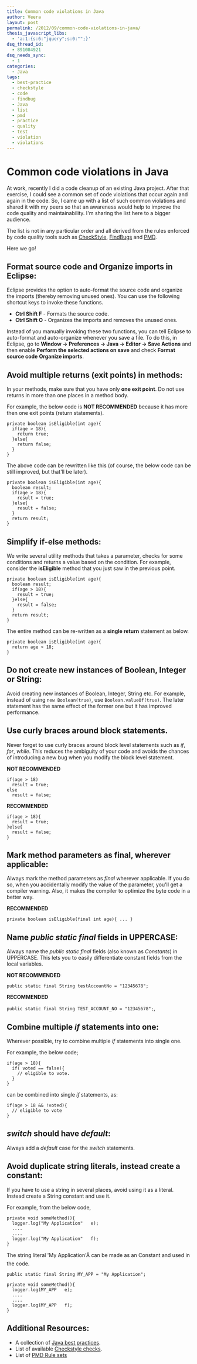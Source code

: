 ```yaml
---
title: Common code violations in Java
author: Veera
layout: post
permalink: /2012/09/common-code-violations-in-java/
thesis_javascript_libs:
  - 'a:1:{s:6:"jquery";s:0:"";}'
dsq_thread_id:
  - 891084921
dsq_needs_sync:
  - 1
categories:
  - Java
tags:
  - best-practice
  - checkstyle
  - code
  - findbug
  - Java
  - list
  - pmd
  - practice
  - quality
  - test
  - violation
  - violations
---
```

# Common code violations in Java

At work, recently I did a code cleanup of an existing Java project. After that exercise, I could see a common set of code violations that occur again and again in the code. So, I came up with a list of such common violations and shared it with my peers so that an awareness would help to improve the code quality and maintainability. I'm sharing the list here to a bigger audience.

The list is not in any particular order and all derived from the rules enforced by code quality tools such as [CheckStyle][1], [FindBugs][2] and [PMD][3].

 [1]: http://checkstyle.sourceforge.net/ "Checkstyle is a development tool to help programmers write Java code that adheres to a coding standard"
 [2]: http://findbugs.sourceforge.net/ "Find bugs in java program"
 [3]: http://pmd.sourceforge.net/ " source code analyzer"

Here we go!

## Format source code and Organize imports in Eclipse:

Eclipse provides the option to auto-format the source code and organize the imports (thereby removing unused ones). You can use the following shortcut keys to invoke these functions.

*   **Ctrl Shift F** - Formats the source code.
*   **Ctrl Shift O** - Organizes the imports and removes the unused ones.

Instead of you manually invoking these two functions, you can tell Eclipse to auto-format and auto-organize whenever you save a file. To do this, in Eclipse, go to **Window -> Preferences -> Java -> Editor -> Save Actions** and then enable **Perform the selected actions on save** and check **Format source code** **Organize imports**.

## Avoid multiple returns (exit points) in methods:

In your methods, make sure that you have only **one exit point**. Do not use returns in more than one places in a method body.

For example, the below code is **NOT RECOMMENDED** because it has more then one exit points (return statements).

    private boolean isEligible(int age){
      if(age > 18){
        return true;
      }else{
        return false;
      }
    }

The above code can be rewritten like this (of course, the below code can be still improved, but that'll be later).

    private boolean isEligible(int age){
      boolean result;
      if(age > 18){
        result = true;
      }else{
        result = false;
      }
      return result;
    }

## Simplify if-else methods:

We write several utility methods that takes a parameter, checks for some conditions and returns a value based on the condition. For example, consider the **isEligible** method that you just saw in the previous point.

    private boolean isEligible(int age){
      boolean result;
      if(age > 18){
        result = true;
      }else{
        result = false;
      }
      return result;
    }

The entire method can be re-written as a **single return** statement as below.

    private boolean isEligible(int age){
      return age > 18;
    }

## Do not create new instances of Boolean, Integer or String:

Avoid creating new instances of Boolean, Integer, String etc. For example, instead of using `new Boolean(true)`, use `Boolean.valueOf(true)`. The later statement has the same effect of the former one but it has improved performance.

## Use curly braces around block statements.

Never forget to use curly braces around block level statements such as *if*, *for*, *while*. This reduces the ambiguity of your code and avoids the chances of introducing a new bug when you modify the block level statement.

**NOT RECOMMENDED**

    if(age > 18)
      result = true;
    else
      result = false;

**RECOMMENDED**

    if(age > 18){
      result = true;
    }else{
      result = false;
    }

## Mark method parameters as final, wherever applicable:

Always mark the method parameters as *final* wherever applicable. If you do so, when you accidentally modify the value of the parameter, you'll get a compiler warning. Also, it makes the compiler to optimize the byte code in a better way.

**RECOMMENDED**

    private boolean isEligible(final int age){ ... }

## Name *public static final* fields in UPPERCASE:

Always name the *public static final* fields (also known as *Constants*) in UPPERCASE. This lets you to easily differentiate constant fields from the local variables.

**NOT RECOMMENDED**

`public static final String testAccountNo = "12345678";`

**RECOMMENDED**

`public static final String TEST_ACCOUNT_NO = "12345678";`,

## Combine multiple *if* statements into one:

Wherever possible, try to combine multiple *if* statements into single one.

For example, the below code;

    if(age > 18){
      if( voted == false){
        // eligible to vote.
      }
    }

can be combined into single *if* statements, as:

    if(age > 18 && !voted){
      // eligible to vote
    }

## *switch* should have *default*:

Always add a *default* case for the *switch* statements.

## Avoid duplicate string literals, instead create a constant:

If you have to use a string in several places, avoid using it as a literal. Instead create a String constant and use it.

For example, from the below code,

    private void someMethod(){
      logger.log("My Application"   e);
      ....
      ....
      logger.log("My Application"   f);
    }

The string literal 'My Application'Â can be made as an Constant and used in the code.

    public static final String MY_APP = "My Application";
    
    private void someMethod(){
      logger.log(MY_APP   e);
      ....
      ....
      logger.log(MY_APP   f);
    }

## Additional Resources:

*   A collection of [Java best practices][4].
*   List of available [Checkstyle checks][5].
*   List of [PMD Rule sets][6]

 [4]: http://www.javapractices.com/home/HomeAction.do
 [5]: http://checkstyle.sourceforge.net/availablechecks.html
 [6]: http://pmd.sourceforge.net/rules/index.html